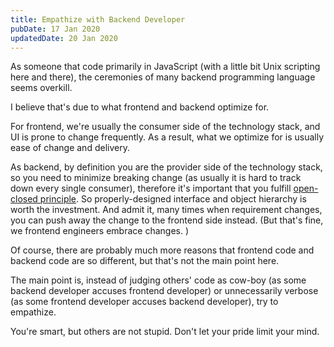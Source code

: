 ```yaml
---
title: Empathize with Backend Developer
pubDate: 17 Jan 2020
updatedDate: 20 Jan 2020
---
```


As someone that code primarily in JavaScript (with a little bit Unix scripting here and there), the ceremonies of many backend programming language seems overkill.

I believe that's due to what frontend and backend optimize for.

For frontend, we're usually the consumer side of the technology stack, and UI is prone to change frequently. As a result, what we optimize for is usually ease of change and delivery.

As backend, by definition you are the provider side of the technology stack, so you need to minimize breaking change (as usually it is hard to track down every single consumer), therefore it's important that you fulfill [open-closed principle]. So properly-designed interface and object hierarchy is worth the investment. And admit it, many times when requirement changes, you can push away the change to the frontend side instead. (But that's fine, we frontend engineers embrace changes. )

Of course, there are probably much more reasons that frontend code and backend code are so different, but that's not the main point here.

The main point is, instead of judging others' code as cow-boy (as some backend developer accuses frontend developer) or unnecessarily verbose (as some frontend developer accuses backend developer), try to empathize.

You're smart, but others are not stupid. Don't let your pride limit your mind.

[open-closed principle]: https://en.wikipedia.org/wiki/Open%E2%80%93closed_principle

